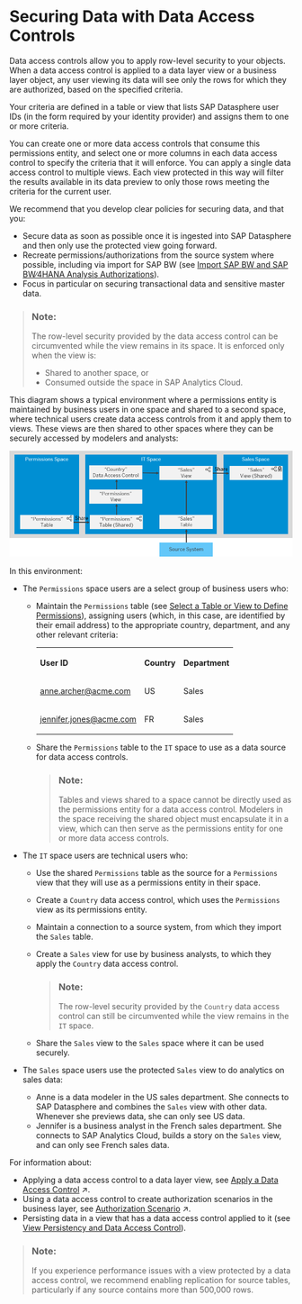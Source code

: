 <!-- loioa032e51c730147c7a1fcac125b4cfe14 -->

# Securing Data with Data Access Controls

Data access controls allow you to apply row-level security to your objects. When a data access control is applied to a data layer view or a business layer object, any user viewing its data will see only the rows for which they are authorized, based on the specified criteria.

Your criteria are defined in a table or view that lists SAP Datasphere user IDs \(in the form required by your identity provider\) and assigns them to one or more criteria.

You can create one or more data access controls that consume this permissions entity, and select one or more columns in each data access control to specify the criteria that it will enforce. You can apply a single data access control to multiple views. Each view protected in this way will filter the results available in its data preview to only those rows meeting the criteria for the current user.

We recommend that you develop clear policies for securing data, and that you:

-   Secure data as soon as possible once it is ingested into SAP Datasphere and then only use the protected view going forward.
-   Recreate permissions/authorizations from the source system where possible, including via import for SAP BW \(see [Import SAP BW and SAP BW∕4HANA Analysis Authorizations](import-sap-bw-and-sap-bw-4hana-analysis-authorizations-f56e427.md)\).
-   Focus in particular on securing transactional data and sensitive master data.

> ### Note:  
> The row-level security provided by the data access control can be circumvented while the view remains in its space. It is enforced only when the view is:
> 
> -   Shared to another space, or
> -   Consumed outside the space in SAP Analytics Cloud.

This diagram shows a typical environment where a permissions entity is maintained by business users in one space and shared to a second space, where technical users create data access controls from it and apply them to views. These views are then shared to other spaces where they can be securely accessed by modelers and analysts:

![A typical environment for implementing data access controls](images/DWC_DAC_Example_87d66a9.png)

In this environment:

-   The `Permissions` space users are a select group of business users who:
    -   Maintain the `Permissions` table \(see [Select a Table or View to Define Permissions](select-a-table-or-view-to-define-permissions-ffcae43.md)\), assigning users \(which, in this case, are identified by their email address\) to the appropriate country, department, and any other relevant criteria:


        <table>
        <tr>
        <th valign="top">

        User ID
        
        </th>
        <th valign="top">

        Country
        
        </th>
        <th valign="top">

        Department
        
        </th>
        </tr>
        <tr>
        <td valign="top">
        
        anne.archer@acme.com
        
        </td>
        <td valign="top">
        
        US
        
        </td>
        <td valign="top">
        
        Sales
        
        </td>
        </tr>
        <tr>
        <td valign="top">
        
        jennifer.jones@acme.com
        
        </td>
        <td valign="top">
        
        FR
        
        </td>
        <td valign="top">
        
        Sales
        
        </td>
        </tr>
        </table>
        
    -   Share the `Permissions` table to the `IT` space to use as a data source for data access controls.

        > ### Note:  
        > Tables and views shared to a space cannot be directly used as the permissions entity for a data access control. Modelers in the space receiving the shared object must encapsulate it in a view, which can then serve as the permissions entity for one or more data access controls.


-   The `IT` space users are technical users who:
    -   Use the shared `Permissions` table as the source for a `Permissions` view that they will use as a permissions entity in their space.
    -   Create a `Country` data access control, which uses the `Permissions` view as its permissions entity.
    -   Maintain a connection to a source system, from which they import the `Sales` table.
    -   Create a `Sales` view for use by business analysts, to which they apply the `Country` data access control.

        > ### Note:  
        > The row-level security provided by the `Country` data access control can still be circumvented while the view remains in the `IT` space.

    -   Share the `Sales` view to the `Sales` space where it can be used securely.

-   The `Sales` space users use the protected `Sales` view to do analytics on sales data:
    -   Anne is a data modeler in the US sales department. She connects to SAP Datasphere and combines the `Sales` view with other data. Whenever she previews data, she can only see US data.
    -   Jennifer is a business analyst in the French sales department. She connects to SAP Analytics Cloud, builds a story on the `Sales` view, and can only see French sales data.


For information about:

-   Applying a data access control to a data layer view, see [Apply a Data Access Control](https://help.sap.com/viewer/24f836070a704022a40c15442163e5cf/DEV_CURRENT/en-US/8f79fc80d6134a89a03837a205d340cd.html "You can apply one or more data access controls to a view to control the data that users will see based on the specified criteria.") :arrow_upper_right:.
-   Using a data access control to create authorization scenarios in the business layer, see [Authorization Scenario](https://help.sap.com/viewer/24f836070a704022a40c15442163e5cf/DEV_CURRENT/en-US/46d8c42e1b1f421c9735a7cbc6fdba60.html "Authorization scenarios allow modelers to define which data is relevant to a user's context. They are made available through business entities and can be used in consumption models for specific use-cases.") :arrow_upper_right:.
-   Persisting data in a view that has a data access control applied to it \(see [View Persistency and Data Access Control](../Data-Integration-Monitor/view-persistency-and-data-access-control-7a4a983.md)\).

> ### Note:  
> If you experience performance issues with a view protected by a data access control, we recommend enabling replication for source tables, particularly if any source contains more than 500,000 rows.

